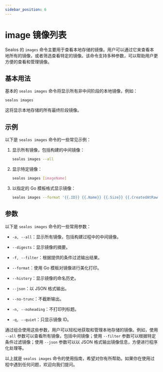 ```yaml
---
sidebar_position: 6
---
```


# image 镜像列表

Sealos 的 `images` 命令主要用于查看本地存储的镜像。用户可以通过它来查看本地所有的镜像，或者筛选查看特定的镜像。该命令支持多种参数，可以帮助用户更方便的查看和管理镜像。

## 基本用法

基本的 `sealos images` 命令将显示所有非中间阶段的本地镜像，例如：

```bash
sealos images
```

这将显示本地存储的所有最终阶段镜像。

## 示例

以下是 `sealos images` 命令的一些常见示例：

1. 显示所有镜像，包括构建的中间镜像：

    ```bash
    sealos images --all
    ```

2. 显示特定镜像：

    ```bash
    sealos images [imageName]
    ```

3. 以指定的 Go 模板格式显示镜像：

    ```bash
    sealos images --format '{{.ID}} {{.Name}} {{.Size}} {{.CreatedAtRaw}}'
    ```

## 参数

以下是 `sealos images` 命令的一些常用参数：

- `-a, --all`：显示所有镜像，包括构建过程中的中间镜像。

- `--digests`：显示镜像的摘要。

- `-f, --filter`：根据提供的条件过滤输出结果。

- `--format`：使用 Go 模板对镜像进行美化打印。

- `--history`：显示镜像的命名历史。

- `--json`：以 JSON 格式输出。

- `--no-trunc`：不截断输出。

- `-n, --noheading`：不打印列标题。

- `-q, --quiet`：只显示镜像 ID。

通过组合使用这些参数，用户可以轻松地获取和管理本地存储的镜像。例如，使用 `--all` 参数可以查看所有镜像，包括中间镜像；使用 `--filter` 参数可以根据特定条件过滤镜像；使用 `--json` 参数可以以 JSON 格式输出镜像信息，方便进行程序化处理等。

以上就是 `sealos images` 命令的使用指南，希望对你有所帮助。如果你在使用过程中遇到任何问题，欢迎向我们提问。

